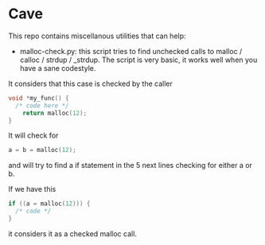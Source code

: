 # Cave
This repo contains miscellanous utilities that can help:

* malloc-check.py: this script tries to find unchecked calls to malloc / calloc / strdup / _strdup. The script is very basic, it works well when you have a sane codestyle.

It considers that this case is checked by the caller
```C
void *my_func() {
  /* code here */
    return malloc(12);
}

```
It will check for 
```C
a = b = malloc(12);
```
and will try to find a if statement in the 5 next lines checking for either a or b.

If we have this
```C
if ((a = malloc(12))) {
  /* code */
}
```
it considers it as a checked malloc call.






